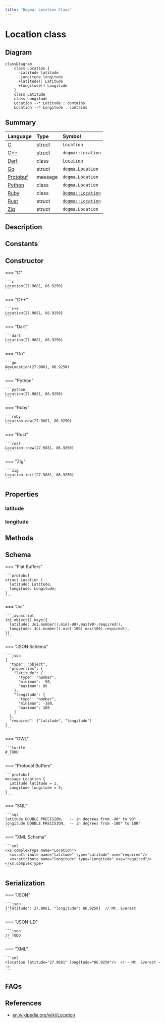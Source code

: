 ```yaml
---
title: "Dogma: Location Class"
---
```


# Location class

## Diagram

```mermaid
classDiagram
    class Location {
      -Latitude latitude
      -Longitude longitude
      +latitude() Latitude
      +longitude() Longitude
    }
    class Latitude
    class Longitude
    Location --* Latitude : contains
    Location --* Longitude : contains
```

## Summary

Language        | Type      | Symbol
:---------------| :-------- | :-------------------------------------------------
[C]             | struct    | `Location`
[C++]           | struct    | `dogma::Location`
[Dart]          | class     | [`Location`](https://pub.dev/documentation/dogma/latest/dogma/Location-class.html)
[Go]            | struct    | [`dogma.Location`](https://godoc.org/github.com/dogmatists/dogma.go/dogma#Location)
[Protobuf]      | message   | `dogma.Location`
[Python]        | class     | `dogma.Location`
[Ruby]          | class     | [`Dogma::Location`](https://rubydoc.info/github/dogmatists/dogma.rb/master/Dogma/Location)
[Rust]          | struct    | [`dogma::Location`](https://docs.rs/dogma/latest/dogma/struct.Location.html)
[Zig]           | struct    | `dogma.Location`

## Description

## Constants

## Constructor

=== "C"

    ```c
    Location(27.9881, 86.9250)
    ```

=== "C++"

    ```c++
    Location{27.9881, 86.9250}
    ```

=== "Dart"

    ```dart
    Location(27.9881, 86.9250)
    ```

=== "Go"

    ```go
    NewLocation(27.9881, 86.9250)
    ```

=== "Python"

    ```python
    Location(27.9881, 86.9250)
    ```

=== "Ruby"

    ```ruby
    Location.new(27.9881, 86.9250)
    ```

=== "Rust"

    ```rust
    Location::new(27.9881, 86.9250)
    ```

=== "Zig"

    ```zig
    Location.init(27.9881, 86.9250)
    ```

## Properties

### latitude

### longitude

## Methods

## Schema

=== "Flat Buffers"

    ```protobuf
    struct Location {
      latitude: Latitude;
      longitude: Longitude;
    }
    ```

=== "Joi"

    ```javascript
    Joi.object().keys({
      latitude: Joi.number().min(-90).max(90).required(),
      longitude: Joi.number().min(-180).max(180).required(),
    })
    ```

=== "JSON Schema"

    ```json
    {
      "type": "object",
      "properties": {
        "latitude": {
          "type": "number",
          "minimum": -90,
          "maximum": 90
        },
        "longitude": {
          "type": "number",
          "minimum": -180,
          "maximum": 180
        }
      },
      "required": ["latitude", "longitude"]
    }
    ```

=== "OWL"

    ```turtle
    # TODO
    ```

=== "Protocol Buffers"

    ```protobuf
    message Location {
      Latitude latitude = 1;
      Longitude longitude = 2;
    }
    ```

=== "SQL"

    ```sql
    latitude DOUBLE PRECISION,   -- in degrees from -90° to 90°
    longitude DOUBLE PRECISION,  -- in degrees from -180° to 180°
    ```

=== "XML Schema"

    ```xml
    <xs:complexType name="Location">
      <xs:attribute name="latitude" type="Latitude" use="required"/>
      <xs:attribute name="longitude" type="Longitude" use="required"/>
    </xs:complexType>
    ```

## Serialization

=== "JSON"

    ```json
    {"latitude": 27.9881, "longitude": 86.9250}  // Mt. Everest
    ```

=== "JSON-LD"

    ```json
    // TODO
    ```

=== "XML"

    ```xml
    <location latitude="27.9881" longitude="86.9250"/>  <!-- Mt. Everest -->
    ```

## FAQs

## References

- [en.wikipedia.org/wiki/Location](https://en.wikipedia.org/wiki/Location)

[C]:        https://github.com/dogmatists/dogma.c/blob/master/dogma/location.h
[C++]:      https://github.com/dogmatists/dogma.cpp/blob/master/dogma/location.hpp
[Dart]:     https://github.com/dogmatists/dogma.dart/blob/master/lib/src/location.dart
[Go]:       https://github.com/dogmatists/dogma.go/blob/master/dogma/location.go
[Protobuf]: https://github.com/dogmatists/dogma.pb/blob/master/src/location.proto
[Python]:   https://github.com/dogmatists/dogma.py/blob/master/src/dogma/location.py
[Ruby]:     https://github.com/dogmatists/dogma.rb/blob/master/lib/dogma/location.rb
[Rust]:     https://github.com/dogmatists/dogma.rs/blob/master/src/location.rs
[Zig]:      https://github.com/dogmatists/dogma.zig/blob/master/src/location.zig
